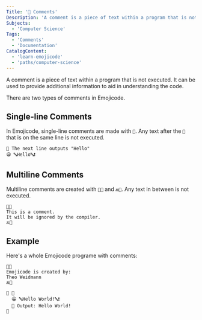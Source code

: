 ```yaml
---
Title: '💭 Comments'
Description: 'A comment is a piece of text within a program that is not executed. It can be used to provide additional information to aid in understanding the code. There are two types of comments in Emojicode. In Emojicode, single-line comments are made with 💭. Any text after the 💭 that is on the same line is not executed. shell 💭 The next line outputs "Hello" 😀 🔤Hello🔤❗️ '
Subjects:
  - 'Computer Science'
Tags:
  - 'Comments'
  - 'Documentation'
CatalogContent:
  - 'learn-emojicode'
  - 'paths/computer-science'
---
```


A comment is a piece of text within a program that is not executed. It can be used to provide additional information to aid in understanding the code.

There are two types of comments in Emojicode.

## Single-line Comments

In Emojicode, single-line comments are made with `💭`. Any text after the `💭` that is on the same line is not executed.

```shell
💭 The next line outputs "Hello"
😀 🔤Hello🔤❗️
```

## Multiline Comments

Multiline comments are created with `💭🔜` and `🔚💭`. Any text in between is not executed.

```shell
💭🔜
This is a comment.
It will be ignored by the compiler.
🔚💭
```

## Example

Here's a whole Emojicode programe with comments:

```shell
💭🔜
Emojicode is created by:
Theo Weidmann
🔚💭

🏁 🍇
  😀 🔤Hello World!🔤❗️
  💭 Output: Hello World!
🍉
```
